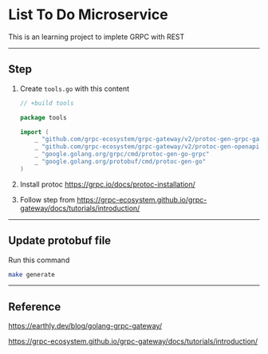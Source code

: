 # List To Do Microservice

This is an learning project to implete GRPC with REST

---

## Step
1. Create `tools.go` with this content
    ```go
    // +build tools

    package tools

    import (
        _ "github.com/grpc-ecosystem/grpc-gateway/v2/protoc-gen-grpc-gateway"
        _ "github.com/grpc-ecosystem/grpc-gateway/v2/protoc-gen-openapiv2"
        _ "google.golang.org/grpc/cmd/protoc-gen-go-grpc"
        _ "google.golang.org/protobuf/cmd/protoc-gen-go"
    )
    ```

2. Install protoc https://grpc.io/docs/protoc-installation/
3. Follow step from https://grpc-ecosystem.github.io/grpc-gateway/docs/tutorials/introduction/
---
## Update protobuf file
Run this command
```sh
make generate
```
---
## Reference

https://earthly.dev/blog/golang-grpc-gateway/

https://grpc-ecosystem.github.io/grpc-gateway/docs/tutorials/introduction/